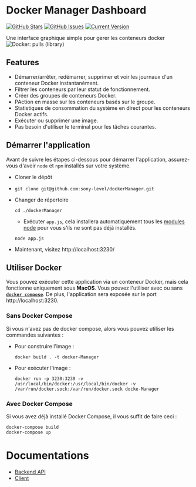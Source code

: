 # Docker Manager Dashboard

[![GitHub Stars](https://img.shields.io/github/stars/sony-level/dockerManager.svg)](https://github.com/sony-level/dockerManager/stargazers) [![GitHub Issues](https://img.shields.io/github/issues/sony-level/dockerManager.svg)](https://github.com/sony-level/dockerManager/issues) [![Current Version](https://img.shields.io/badge/version-1.0.7-green.svg)](https://github.com/sony-level/DockerManager) 

Une interface graphique simple pour gerer les conteneurs docker ![Docker: pulls (library)](http://flat.badgen.net/docker/pulls/library/library?params)

## Features
- Démarrer/arrêter, redémarrer, supprimer et voir les journaux d'un conteneur Docker instantanément.
- Filtrer les conteneurs par leur statut de fonctionnement.
- Créer des groupes de conteneurs Docker.
- PAction en masse sur les conteneurs basés sur le groupe.
- Statistiques de consommation du système en direct pour les conteneurs Docker actifs.
- Exécuter ou supprimer une image.
- Pas besoin d'utiliser le terminal pour les tâches courantes.

## Démarrer l'application

Avant de suivre les étapes ci-dessous pour démarrer l'application, assurez-vous d'avoir `node` et `npm` installés sur votre système.

- Cloner le dépôt
- 
  ```
  git clone git@github.com:sony-level/dockerManager.git
  ```
- Changer de répertoire
  ```
  cd ./dockerManager

  ```
  - Exécuter `app.js`, cela installera automatiquement tous les [modules node](https://github.com/sony-level/dockerManager/blob/master/backend/package.json) pour vous s'ils ne sont pas déjà installés.

  ```
  node app.js
  ```
- Maintenant, visitez http://localhost:3230/

## Utiliser Docker

Vous pouvez exécuter cette application via un conteneur Docker, mais cela fonctionne uniquement sous **MacOS**. Vous pouvez l'utiliser avec ou sans [**`docker compose`**](https://docs.docker.com/compose/). 
De plus, l'application sera exposée sur le port http://localhost:3230.

### Sans Docker Compose

Si vous n'avez pas de docker compose, alors vous pouvez utiliser les commandes suivantes :

- Pour construire l'image :

  ```
  docker build . -t docker-Manager
  ```
- Pour exécuter l'image :
  ```
  docker run -p 3230:3230 -v /usr/local/bin/docker:/usr/local/bin/docker -v /var/run/docker.sock:/var/run/docker.sock docke-Manager
  ```


### Avec Docker Compose

Si vous avez déjà installé Docker Compose, il vous suffit de faire ceci :

```
docker-compose build
docker-compose up
```

# Documentations

- [Backend API](https://github.com/sony-level/dockerManager/tree/master/backend)
- [Client](https://github.com/sony-level/dockerManager/tree/master/client)

